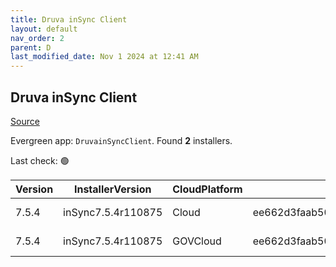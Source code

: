 ```yaml
---
title: Druva inSync Client
layout: default
nav_order: 2
parent: D
last_modified_date: Nov 1 2024 at 12:41 AM
---
```


## Druva inSync Client

[Source](https://docs.druva.com/005_inSync_Client)

Evergreen app: `DruvainSyncClient`. Found **2** installers.

Last check: 🟢

| Version | InstallerVersion   | CloudPlatform | Md5sum                                   | Type | URI                                                                                                                                                                            |
| ------- | ------------------ | ------------- | ---------------------------------------- | ---- | ------------------------------------------------------------------------------------------------------------------------------------------------------------------------------ |
| 7.5.4   | inSync7.5.4r110875 | Cloud         | ee662d3faab50a6596f339e6fb2c9d545c88c5b6 | msi  | [https://downloads.druva.com/downloads/inSync/Windows/7.5.4/inSync7.5.4r110875.msi](https://downloads.druva.com/downloads/inSync/Windows/7.5.4/inSync7.5.4r110875.msi)         |
| 7.5.4   | inSync7.5.4r110875 | GOVCloud      | ee662d3faab50a6596f339e6fb2c9d545c88c5b6 | msi  | [https://downloads.druva.com/downloads/inSync/Windows/7.5.4_Gov/inSync7.5.4r110875.msi](https://downloads.druva.com/downloads/inSync/Windows/7.5.4_Gov/inSync7.5.4r110875.msi) |
